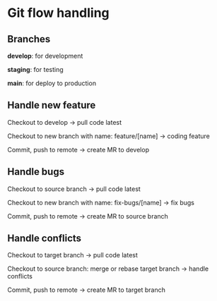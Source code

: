 # Git flow handling

## Branches

**develop**: for development

**staging**: for testing

**main**: for deploy to production

## Handle new feature

Checkout to develop -> pull code latest

Checkout to new branch with name: feature/[name] -> coding feature

Commit, push to remote -> create MR to develop

## Handle bugs

Checkout to source branch -> pull code latest

Checkout to new branch with name: fix-bugs/[name] -> fix bugs

Commit, push to remote -> create MR to source branch

## Handle conflicts

Checkout to target branch -> pull code latest

Checkout to source branch: merge or rebase target branch -> handle conflicts

Commit, push to remote -> create MR to target branch
